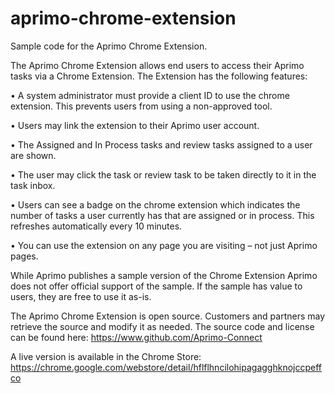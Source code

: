 # aprimo-chrome-extension
Sample code for the Aprimo Chrome Extension. 

The Aprimo Chrome Extension allows end users to access their Aprimo tasks via a Chrome Extension.
The Extension has the following features:

•	A system administrator must provide a client ID to use the chrome extension. This prevents users from using a non-approved tool.

•	Users may link the extension to their Aprimo user account.

•	The Assigned and In Process tasks and review tasks assigned to a user are shown.

•	The user may click the task or review task to be taken directly to it in the task inbox.

•	Users can see a badge on the chrome extension which indicates the number of tasks a user currently has that are assigned or in process. This refreshes automatically every 10 minutes.

•	You can use the extension on any page you are visiting – not just Aprimo pages.

While Aprimo publishes a sample version of the Chrome Extension Aprimo does not offer official support of the sample. If the sample has value to users, they are free to use it as-is.

The Aprimo Chrome Extension is open source. Customers and partners may retrieve the source and modify it as needed.
The source code and license can be found here: https://www.github.com/Aprimo-Connect

A live version is available in the Chrome Store: https://chrome.google.com/webstore/detail/hflflhncilohipagagghknojccpeffco
